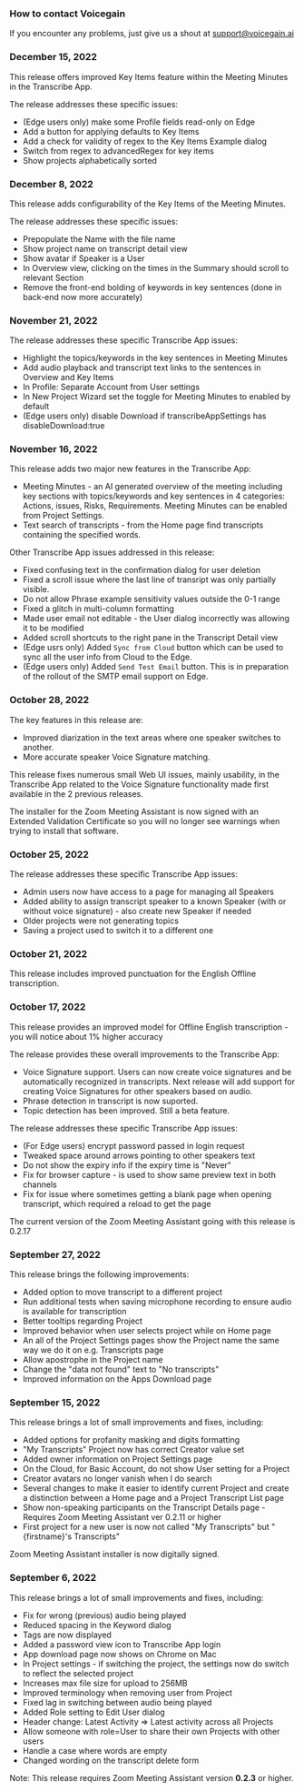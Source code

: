 ### How to contact Voicegain

If you encounter any problems, just give us a shout at support@voicegain.ai

### December 15, 2022

This release offers improved Key Items feature within the Meeting Minutes in the Transcribe App.

The release addresses these specific issues:
* (Edge users only) make some Profile fields read-only on Edge
* Add a button for applying defaults to Key Items
* Add a check for validity of regex to the Key Items Example dialog
* Switch from regex to advancedRegex for key items
* Show projects alphabetically sorted

### December 8, 2022

This release adds configurability of the Key Items of the Meeting Minutes.

The release addresses these specific issues:
* Prepopulate the Name with the file name
* Show project name on transcript detail view
* Show avatar if Speaker is a User
* In Overview view, clicking on the times in the Summary should scroll to relevant Section
* Remove the front-end bolding of keywords in key sentences (done in back-end now more accurately)

### November 21, 2022

The release addresses these specific Transcribe App issues:
* Highlight the topics/keywords in the key sentences in Meeting Minutes
* Add audio playback and transcript text links to the sentences in Overview and Key Items
* In Profile: Separate Account from User settings
* In New Project Wizard set the toggle for Meeting Minutes to enabled by default
* (Edge users only) disable Download if transcribeAppSettings has disableDownload:true

### November 16, 2022

This release adds two major new features in the Transcribe App:
* Meeting Minutes - an AI generated overview of the meeting including key sections with topics/keywords and key sentences in 4 categories: Actions, issues, Risks, Requirements. Meeting Minutes can be enabled from Project Settings.
* Text search of transcripts - from the Home page find transcripts containing the specified words.

Other Transcribe App issues addressed in this release:
* Fixed confusing text in the confirmation dialog for user deletion
* Fixed a scroll issue where the last line of transript was only partially visible.
* Do not allow Phrase example sensitivity values outside the 0-1 range
* Fixed a glitch in multi-column formatting
* Made user email not editable - the User dialog incorrectly was allowing it to be modified
* Added scroll shortcuts to the right pane in the Transcript Detail view
* (Edge usrs only) Added `Sync from Cloud` button which can be used to sync all the user info from Cloud to the Edge.
* (Edge users only) Added `Send Test Email` button. This is in preparation of the rollout of the SMTP email support on Edge.


### October 28, 2022

The key features in this release are:
* Improved diarization in the text areas where one speaker switches to another. 
* More accurate speaker Voice Signature matching.

This release fixes numerous small Web UI issues, mainly usability, in the Transcribe App related to the Voice Signature functionality made first available in the 2 previous releases.

The installer for the Zoom Meeting Assistant is now signed with an Extended Validation Certificate so you will no longer see warnings when trying to install that software.

### October 25, 2022

The release addresses these specific Transcribe App issues:

* Admin users now have access to a page for managing all Speakers
* Added ability to assign transcript speaker to a known Speaker (with or without voice signature) - also create new Speaker if needed
* Older projects were not generating topics
* Saving a project used to switch it to a different one

### October 21, 2022

This release includes improved punctuation for the English Offline transcription.

### October 17, 2022

This release provides an improved model for Offline English transcription - you will notice about 1% higher accuracy

The release provides these overall improvements to the Transcribe App:
* Voice Signature support. Users can now create voice signatures and be automatically recognized in transcripts. Next release will add support for creating Voice Signatures for other speakers based on audio.
* Phrase detection in transcript is now suported.
* Topic detection has been improved. Still a beta feature.

The release addresses these specific Transcribe App issues:
* (For Edge users) encrypt password passed in login request
* Tweaked space around arrows pointing to other speakers text
* Do not show the expiry info if the expiry time is "Never"
* Fix for browser capture -  is used to show same preview text in both channels
* Fix for issue where sometimes getting a blank page when opening transcript, which required a reload to get the page

The current version of the Zoom Meeting Assistant going with this release is 0.2.17

### September 27, 2022

This release brings the following improvements:
* Added option to move transcript to a different project
* Run additional tests when saving microphone recording to ensure audio is available for transcription
* Better tooltips regarding Project
* Improved behavior when user selects project while on Home page
* An all of the Project Settings pages show the Project name the same way we do it on e.g. Transcripts page
* Allow apostrophe in the Project name
* Change the "data not found" text to "No transcripts"
* Improved information on the Apps Download page

### September 15, 2022

This release brings a lot of small improvements and fixes, including:
* Added options for profanity masking and digits formatting
* "My Transcripts" Project now has correct Creator value set
* Added owner information on Project Settings page
* On the Cloud, for Basic Account, do not show User setting for a Project
* Creator avatars no longer vanish when I do search
* Several changes to make it easier to identify current Project and create a distinction between a Home page and a Project Transcript List page
* Show non-speaking participants on the Transcript Details page - Requires Zoom Meeting Assistant ver 0.2.11 or higher
* First project for a new user is now not called "My Transcripts" but "{firstname}'s Transcripts"

Zoom Meeting Assistant installer is now digitally signed.

### September 6, 2022

This release brings a lot of small improvements and fixes, including:
* Fix for  wrong (previous) audio being played
* Reduced spacing in the Keyword dialog
* Tags are now displayed
* Added a password view icon to Transcribe App login
* App download page now shows on Chrome on Mac
* In Project settings - if switching the project, the settings now do switch to reflect the selected project
* Increases max file size for upload to 256MB
* Improved terminology when removing user from Project
* Fixed lag in switching between audio being played
* Added Role setting to Edit User dialog
* Header change: Latest Activity => Latest activity across all Projects
* Allow someone with role=User to share their own Projects with other users
* Handle a case where words are empty
* Changed wording on the transcript delete form

Note: This release requires Zoom Meeting Assistant version **0.2.3** or higher.








































 














































